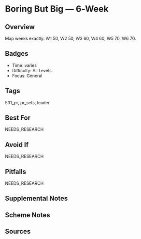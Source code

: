# Boring But Big — 6‑Week


## Overview
Map weeks exactly: W1 50, W2 50, W3 60, W4 60, W5 70, W6 70.

## Badges
- Time: varies
- Difficulty: All Levels
- Focus: General

## Tags
531_pr, pr_sets, leader

## Best For
NEEDS_RESEARCH

## Avoid If
NEEDS_RESEARCH

## Pitfalls
NEEDS_RESEARCH

## Supplemental Notes


## Scheme Notes


## Sources


